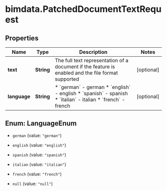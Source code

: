 # bimdata.PatchedDocumentTextRequest

## Properties

Name | Type | Description | Notes
------------ | ------------- | ------------- | -------------
**text** | **String** | The full text representation of a document if the feature is enabled and the file format supported | [optional] 
**language** | **String** | * &#x60;german&#x60; - german * &#x60;english&#x60; - english * &#x60;spanish&#x60; - spanish * &#x60;italian&#x60; - italian * &#x60;french&#x60; - french | [optional] 



## Enum: LanguageEnum


* `german` (value: `"german"`)

* `english` (value: `"english"`)

* `spanish` (value: `"spanish"`)

* `italian` (value: `"italian"`)

* `french` (value: `"french"`)

* `null` (value: `"null"`)




